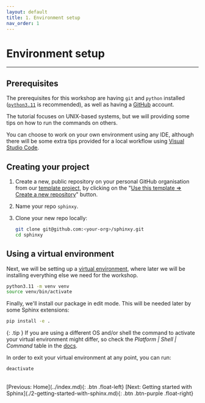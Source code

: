 ```yaml
---
layout: default
title: 1. Environment setup
nav_order: 1
---
```


# Environment setup

---

## Prerequisites

The prerequisites for this workshop are having `git` and `python` installed
([`python3.11`](https://www.python.org/downloads/) is recommended), as well as having a
[GitHub](https://github.com/) account.

The tutorial focuses on UNIX-based systems, but we will providing some tips on how to run the
commands on others.

You can choose to work on your own environment using any IDE, although there will be some extra
tips provided for a local workflow using [Visual Studio Code](https://code.visualstudio.com/).

## Creating your project

1. Create a new, public repository on your personal GitHub organisation from our
   [template project](https://github.com/aelsayed95/sphinxy), by clicking on the
   "[Use this template => Create a new repository](https://github.com/aelsayed95/sphinxy/generate)"
   button.

2. Name your repo `sphinxy`.

3. Clone your new repo locally:

   ```sh
   git clone git@github.com:<your-org>/sphinxy.git
   cd sphinxy
   ```

## Using a virtual environment

Next, we will be setting up a [virtual environment](https://docs.python.org/3/tutorial/venv.html),
where later we will be installing everything else we need for the workshop.

```sh
python3.11 -m venv venv
source venv/bin/activate
```

Finally, we'll install our package in edit mode. This will be needed later by some Sphinx
extensions:

```sh
pip install -e .
```

{: .tip }
If you are using a different OS and/or shell the command to activate your virtual
environment might differ, so check the _Platform | Shell | Command_ table in the
[docs](https://docs.python.org/3/library/venv.html#creating-virtual-environments).

In order to exit your virtual environment at any point, you can run:

```sh
deactivate
```

<br />
[Previous: Home](../index.md){: .btn .float-left}
[Next: Getting started with Sphinx](./2-getting-started-with-sphinx.md){: .btn .btn-purple .float-right}
<br />

